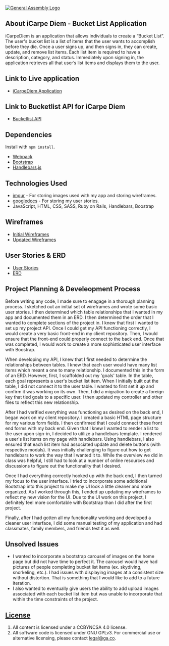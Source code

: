[![General Assembly Logo](https://camo.githubusercontent.com/1a91b05b8f4d44b5bbfb83abac2b0996d8e26c92/687474703a2f2f692e696d6775722e636f6d2f6b6538555354712e706e67)](https://generalassemb.ly/education/web-development-immersive)

## About iCarpe Diem - Bucket List Application
iCarpeDiem is an application that allows individuals to create a “Bucket List”. The user's bucket list is a list of items that the user wants to accomplish before they die. Once a user signs up, and then signs in, they can create, update, and remove list items. Each list item is required to have a description, category, and status. Immediately upon signing in, the application retrieves all that user’s list items and displays them to the user.

## Link to Live application

-   [iCarpeDiem Application](https://rrdaniels85.github.io/bucketlist-client/)

## Link to Bucketlist API for iCarpe Diem

-   [Bucketlist API](https://github.com/rrdaniels85/bucketlist-api)

## Dependencies

Install with `npm install`.

-   [Webpack](https://webpack.github.io)
-   [Bootstrap](http://getbootstrap.com)
-   [Handlebars.js](http://handlebarsjs.com)

## Technologies Used
-   [imgur](http://imgur.com/) - For storing images used with my app and storing wireframes.
-   [googledocs](https://www.google.com/docs/about/) - For storing my user stories.
- JavaScript, HTML, CSS, SASS, Ruby on Rails, Handlebars, Boostrap

## Wireframes

-   [Initial Wireframes](http://imgur.com/a/Gpa2R)
-   [Updated Wireframes](http://imgur.com/a/Qj7zN)

## User Stories & ERD

-   [User Stories](https://docs.google.com/document/d/109xDgRWoI0TtNl7-Mh5AfEHPNulREymKNZT2HfG1prE/edit?usp=sharing)
-   [ERD](http://imgur.com/a/1pFJ5)

## Project Planning & Develeopment Process

Before writing any code, I made sure to enagage in a thorough planning process. I sketched out an initial set of wireframes and wrote some basic user stories. I then determined which table relationships that I wanted in my app and documented them in an ERD. I then determined the order that I wanted to complete sections of the project in. I knew that first I wanted to set up my project API. Once I could get my API functioning correctly, I would create a very basic front-end in my client repository. Then, I would ensure that the front-end could properly connect to the back end. Once that was completed, I would work to create a more sophisticated user interface with Boostrap.

When developing my API, I knew that I first needed to determine the relationships between tables. I knew that each user would have many list items which meant a one to many relationship. I documented this in the form of an ERD. However, first, I scaffolded out my 'goals' table. In the table, each goal represents a user's bucket list item. When I initially built out the table, I did not connect it to the user table. I wanted to first set it up and confirm it was working on its own. Then, I did a migration to create a foreign key that tied goals to a specific user. I then updated my controller and other files to reflect this new relationship.

After I had verified everything was functioning as desired on the back end, I began work on my client repository. I created a basic HTML page structure for my various form fields. I then confirmed that I could connect these front end forms with my back end. Given that I knew I wanted to render a list to the user upon sign-in, I decided to utilize a handlebars template. I rendered a user's list items on my page with handlebars. Using handlebars, I also ensured that each list item had associated update and delete buttons (with respective modals). It was initially challenging to figure out how to get handlebars to work the way that I wanted it to. While the overview we did in class was helpful, I still had to look at a number of online resources and discussions to figure out the functionality that I desired.

Once I had everything correctly hooked up with the back end, I then turned my focus to the user interface. I tried to incorporate some additional Bootstrap into this project to make my UI look a little cleaner and more organized. As I worked through this, I ended up updating my wireframes to reflect my new vision for the UI. Due to the UI work on this project, I definitely feel more comfortable with Bootstrap than I did after the first project.

Finally, after I had gotten all my functionality working and developed a cleaner user interface, I did some manual testing of my application and had classmates, family members, and friends test it as well.

## Unsolved Issues
-   I wanted to incorporate a bootstrap carousel of images on the home page but did not have time to perfect it. The carousel would have had pictures of people completing bucket list items (ex. skydiving, snorkeling, etc.). I had issues with displaying images at a consistent size without distortion. That is something that I would like to add to a future iteration.
-   I also wanted to eventually give users the ability to add upload images associated with each bucket list item but was unable to incorporate that within the time constraints of the project.

## [License](LICENSE)

1.  All content is licensed under a CC­BY­NC­SA 4.0 license.
1.  All software code is licensed under GNU GPLv3. For commercial use or
    alternative licensing, please contact legal@ga.co.
